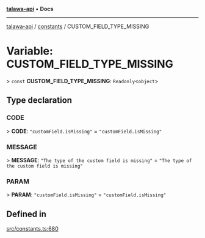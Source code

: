 [**talawa-api**](../../README.md) • **Docs**

***

[talawa-api](../../modules.md) / [constants](../README.md) / CUSTOM\_FIELD\_TYPE\_MISSING

# Variable: CUSTOM\_FIELD\_TYPE\_MISSING

\> `const` **CUSTOM\_FIELD\_TYPE\_MISSING**: `Readonly`\<`object`\>

## Type declaration

### CODE

\> **CODE**: `"customField.isMissing"` = `"customField.isMissing"`

### MESSAGE

\> **MESSAGE**: `"The type of the custom field is missing"` = `"The type of the custom field is missing"`

### PARAM

\> **PARAM**: `"customField.isMissing"` = `"customField.isMissing"`

## Defined in

[src/constants.ts:680](https://github.com/PalisadoesFoundation/talawa-api/blob/fb5076f344cd74d4e51c692cbc70fc337bf1ac39/src/constants.ts#L680)
